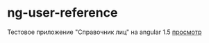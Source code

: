 # ng-user-reference
Тестовое приложение "Справочник лиц" на angular 1.5 <a href="https://d1w-4.github.io/ng-user-reference/" target="_blank">просмотр</a>
